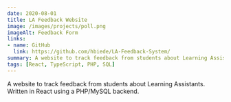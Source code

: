 ```yaml
---
date: 2020-08-01
title: LA Feedback Website
image: /images/projects/poll.png
imageAlt: Feedback Form
links:
- name: GitHub
  link: https://github.com/hbiede/LA-Feedback-System/
summary: A website to track feedback from students about Learning Assistants
tags: [React, TypeScript, PHP, SQL]
---
```


A website to track feedback from students about Learning Assistants. Written in React using a PHP/MySQL backend.
